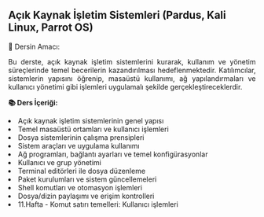 ## Açık Kaynak İşletim Sistemleri (Pardus, Kali Linux, Parrot OS) <br>

📌 Dersin Amacı:
<p align="justify">Bu derste, açık kaynak işletim sistemlerini kurarak, kullanım ve yönetim süreçlerinde temel becerilerin kazandırılması hedeflenmektedir. Katılımcılar, sistemlerin yapısını öğrenip, masaüstü kullanımı, ağ yapılandırmaları ve kullanıcı yönetimi gibi işlemleri uygulamalı şekilde gerçekleştireceklerdir.</p>

**📚 Ders İçeriği:**
<li> Açık kaynak işletim sistemlerinin genel yapısı </li>
<li> Temel masaüstü ortamları ve kullanıcı işlemleri </li>
<li> Dosya sistemlerinin çalışma prensipleri </li>
<li> Sistem araçları ve uygulama kullanımı </li>
<li> Ağ programları, bağlantı ayarları ve temel konfigürasyonlar </li>
<li> Kullanıcı ve grup yönetimi </li>
<li> Terminal editörleri ile dosya düzenleme </li>
<li> Paket kurulumları ve sistem güncellemeleri </li>
<li> Shell komutları ve otomasyon işlemleri </li>
<li> Dosya/dizin paylaşımı ve erişim kontrolleri </li>
<li> 11.Hafta - Komut satırı temelleri: Kullanıcı işlemleri </li>

